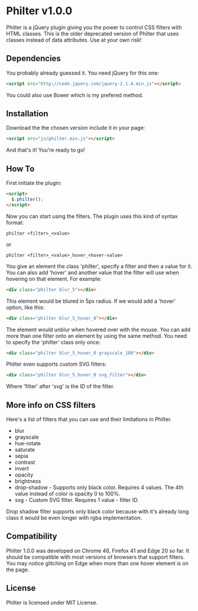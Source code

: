 # Philter v1.0.0
Philter is a jQuery plugin giving you the power to control CSS filters with HTML classes.
This is the older deprecated version of Philter that uses classes instead of data attributes.
Use at your own risk!
## Dependencies
You probably already guessed it. You need jQuery for this one:
```HTML
<script src="http://code.jquery.com/jquery-2.1.4.min.js"></script>
```
You could also use Bower which is my prefered method.
## Installation
Download the the chosen version include it in your page:
```HTML
<script src="js/philter.min.js"></script>
```
And that's it! You're ready to go!
## How To
First initiate the plugin:
```HTML
<script>
  $.philter();
</script>
```
Now you can start using the filters. The plugin uses this kind of syntax format:
```
philter <filter>_<value>
```
or
```
philter <filter>_<value>_hover_<hover-value>
```
You give an element the class 'philter', specify a filter and then a value for it. You can also add 'hover' and another value that the filter will use when hovering on that element.
For example:
```HTML
<div class="philter blur_5"></div>
```
This element would be blured in 5px radius. If we would add a 'hover' option, like this:
```HTML
<div class="philter blur_5_hover_0"></div>
```
The element would unblur when hovered over with the mouse.
You can add more than one filter onto an element by using the same method.
You need to specify the 'philter' class only once:
```HTML
<div class="philter blur_5_hover_0 grayscale_100"></div>
```
Philter even supports custom SVG filters:
```HTML
<div class="philter blur_5_hover_0 svg_filter"></div>
```
Where 'filter' after 'svg' is the ID of the filter.
## More info on CSS filters
Here's a list of filters that you can use and their limitations in Philter.
* blur
* grayscale
* hue-rotate
* saturate
* sepia
* contrast
* invert
* opacity
* brightness
* drop-shadow - Supports only black color. Requires 4 values. The 4th value instead of color is opacity 0 to 100%.
* svg - Custom SVG filter. Requires 1 value - filter ID.

Drop shadow filter supports only black color because with it's already long class it would be even longer with rgba implementation.
## Compatibility
Philter 1.0.0 was developed on Chrome 46, Firefox 41 and Edge 20 so far. It should be compatible with most versions of browsers that support filters.
You may notice glitching on Edge when more than one hover element is on the page.
## License
Philter is licensed under MIT License.
